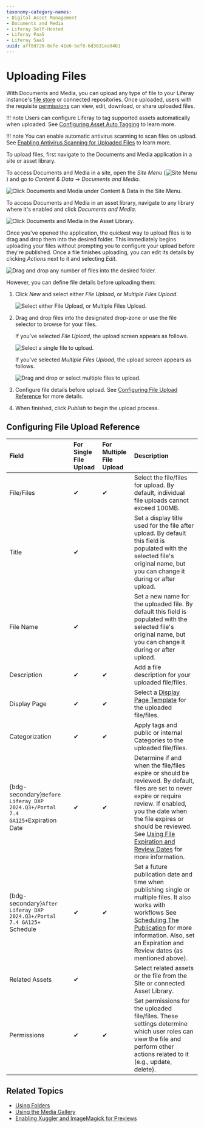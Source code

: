 ```yaml
---
taxonomy-category-names:
- Digital Asset Management
- Documents and Media
- Liferay Self-Hosted
- Liferay PaaS
- Liferay SaaS
uuid: aff8d726-8efe-41e6-bef8-6d3831ea94b1
---
```


# Uploading Files

With Documents and Media, you can upload any type of file to your Liferay instance's [file store](../../../system-administration/file-storage.md) or connected repositories. Once uploaded, users with the requisite [permissions](../publishing-and-sharing/managing-document-access/documents-and-media-permissions-reference.md) can view, edit, download, or share uploaded files.

!!! note
    Users can configure Liferay to tag supported assets automatically when uploaded. See [Configuring Asset Auto Tagging](../../tags-and-categories/auto-tagging/configuring-asset-auto-tagging.md) to learn more.

!!! note
    You can enable automatic antivirus scanning to scan files on upload. See [Enabling Antivirus Scanning for Uploaded Files](../../../system-administration/file-storage/enabling-antivirus-scanning-for-uploaded-files.md) to learn more.

To upload files, first navigate to the Documents and Media application in a site or asset library.

To access Documents and Media in a site, open the *Site Menu* (![Site Menu](../../../images/icon-product-menu.png)) and go to *Content & Data* &rarr; *Documents and Media*.

![Click Documents and Media under Content & Data in the Site Menu.](./uploading-files/images/01.png)

To access Documents and Media in an asset library, navigate to any library where it's enabled and click *Documents and Media*.

![Click Documents and Media in the Asset Library.](./uploading-files/images/02.png)

Once you've opened the application, the quickest way to upload files is to drag and drop them into the desired folder. This immediately begins uploading your files without prompting you to configure your upload before they're published. Once a file finishes uploading, you can edit its details by clicking *Actions* next to it and selecting *Edit*.

![Drag and drop any number of files into the desired folder.](./uploading-files/images/03.png)

However, you can define file details before uploading them:

1. Click *New* and select either *File Upload*, or *Multiple Files Upload*.

   ![Select either File Upload, or Multiple Files Upload.](./uploading-files/images/04.png)

1. Drag and drop files into the designated drop-zone or use the file selector to browse for your files.

   If you've selected *File Upload*, the upload screen appears as follows.

   ![Select a single file to upload.](./uploading-files/images/05.png)

   If you've selected *Multiple Files Upload*, the upload screen appears as follows.

   ![Drag and drop or select multiple files to upload.](./uploading-files/images/06.png)

1. Configure file details before upload. See [Configuring File Upload Reference](#configuring-file-upload-reference) for more details.

1. When finished, click *Publish* to begin the upload process.

## Configuring File Upload Reference

| Field                                                                         | For Single File Upload | For Multiple File Upload | Description                                                                                                                                                                                                                                                                                                           |
| :---------------------------------------------------------------------------- | :--------------------- | :----------------------- | :-------------------------------------------------------------------------------------------------------------------------------------------------------------------------------------------------------------------------------------------------------------------------------------------------------------------- |
| File/Files                                                                    | &#10004;               | &#10004;                 | Select the file/files for upload. By default, individual file uploads cannot exceed 100MB.                                                                                                                                                                                                                            |
| Title                                                                         | &#10004;               |                          | Set a display title used for the file after upload. By default this field is populated with the selected file's original name, but you can change it during or after upload.                                                                                                                                          |
| File Name                                                                     | &#10004;               |                          | Set a new name for the uploaded file. By default this field is populated with the selected file's original name, but you can change it during or after upload.                                                                                                                                                        |
| Description                                                                   | &#10004;               | &#10004;                 | Add a file description for your uploaded file/files.                                                                                                                                                                                                                                                                  |
| Display Page                                                                  | &#10004;               | &#10004;                 | Select a [Display Page Template](../../../site-building/displaying-content/using-display-page-templates.md) for the uploaded file/files.                                                                                                                                                                              |
| Categorization                                                                | &#10004;               | &#10004;                 | Apply tags and public or internal Categories to the uploaded file/files.                                                                                                                                                                                                                                              |
| {bdg-secondary}`Before Liferay DXP 2024.Q3+/Portal 7.4 GA125+`Expiration Date | &#10004;               | &#10004;                 | Determine if and when the file/files expire or should be reviewed. By default, files are set to never expire or require review. If enabled, you the date when the file expires or should be reviewed. See [Using File Expiration and Review Dates](./using-file-expiration-and-review-dates.md) for more information. |
| {bdg-secondary}`After Liferay DXP 2024.Q3+/Portal 7.4 GA125+` Schedule        | &#10004;               | &#10004;                 | Set a future publication date and time when publishing single or multiple files. It also works with workflows See [Scheduling The Publication](./using-file-expiration-and-review-dates.md#scheduling-the-publication) for more information. Also, set an Expiration and Review dates (as mentioned above).           |
| Related Assets                                                                | &#10004;               |                          | Select related assets or the file from the Site or connected Asset Library.                                                                                                                                                                                                                                           |
| Permissions                                                                   | &#10004;               | &#10004;                 | Set permissions for the uploaded file/files. These settings determine which user roles can view the file and perform other actions related to it (e.g., update, delete).                                                                                                                                              |

## Related Topics

- [Using Folders](./using-folders.md)
- [Using the Media Gallery](../publishing-and-sharing/publishing-documents.md#using-the-media-gallery-widget)
- [Enabling Xuggler and ImageMagick for Previews](../../../system-administration/using-the-server-administration-panel/configuring-external-services.md#enabling-document-previews)
